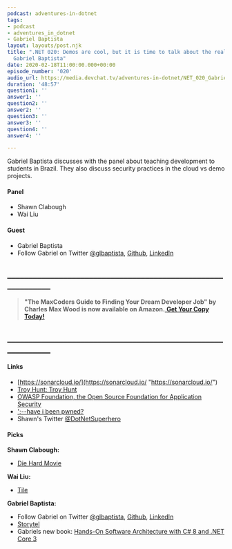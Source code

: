 ```yaml
---
podcast: adventures-in-dotnet
tags:
- podcast
- adventures_in_dotnet
- Gabriel Baptista
layout: layouts/post.njk
title: ".NET 020: Demos are cool, but it is time to talk about the real world! with
  Gabriel Baptista"
date: 2020-02-18T11:00:00.000+00:00
episode_number: '020'
audio_url: https://media.devchat.tv/adventures-in-dotnet/NET_020_Gabriel_Baptista.mp3
duration: '48:57'
question1: ''
answer1: ''
question2: ''
answer2: ''
question3: ''
answer3: ''
question4: ''
answer4: ''

---
```

Gabriel Baptista discusses with the panel about teaching development to students in Brazil. They also discuss security practices in the cloud vs demo projects.

#### **Panel**

* Shawn Clabough
* Wai Liu

#### **Guest**

* Gabriel Baptista
* Follow Gabriel on Twitter [@glbaptista](https://twitter.com/glbaptista), [Github](https://github.com/gabrielbaptista), [LinkedIn](https://www.linkedin.com/in/gabriel-lara-baptista/)

## **____________________________________________________________**

> **"The MaxCoders Guide to Finding Your Dream Developer Job" by Charles Max Wood is now available on Amazon.**[ **Get Your Copy Today!**](https://www.amazon.com/gp/product/B081MBL5C9/ref=as_li_ss_tl?ie=UTF8&linkCode=sl1&tag=devchattv-20&linkId=9d61363241636e2546ef46abba198746&language=en_US)

## **____________________________________________________________**

#### **Links**

* [https://sonarcloud.io/](https://sonarcloud.io/ "https://sonarcloud.io/")
* [Troy Hunt: Troy Hunt](https://www.troyhunt.com/)
* [OWASP Foundation, the Open Source Foundation for Application Security](https://www.owasp.org/ "OWASP Foundation, the Open Source Foundation for Application Security")
* [';--have i been pwned?](https://haveibeenpwned.com/ "';--have i been pwned?")
* Shawn's Twitter [@DotNetSuperhero](https://twitter.com/DotNetSuperhero)

#### **Picks**

**Shawn Clabough:**

* [Die Hard Movie](https://www.imdb.com/title/tt0095016/ "Die Hard Movie")

**Wai Liu:**

* [Tile](https://www.thetileapp.com/en-eu/how-it-works "Tile")

**Gabriel Baptista:**

* Follow Gabriel on Twitter [@glbaptista](https://twitter.com/glbaptista), [Github](https://github.com/gabrielbaptista), [LinkedIn](https://www.linkedin.com/in/gabriel-lara-baptista/)
* [Storytel](https://www.storytel.com/in/en/ "Storytel")
* Gabriels new book: [Hands-On Software Architecture with C# 8 and .NET Core 3](https://www.amazon.com/Hands-Software-Architecture-NET-Core/dp/1789800935)